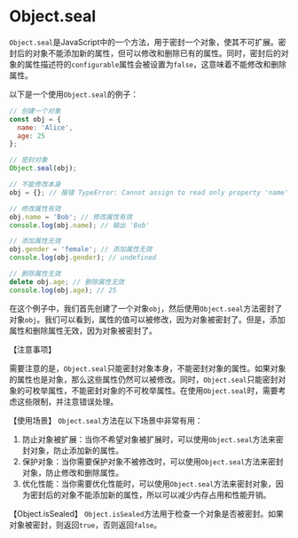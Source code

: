 <!--
 * @Author: jiangmengxia jiangmengxia@nnuo.com
 * @Date: 2024-08-28 11:16:31
 * @LastEditors: jiangmengxia jiangmengxia@nnuo.com
 * @LastEditTime: 2024-08-28 11:27:40
 * @FilePath: \jiangmengxia.github.io\js\object-seal.md
 * @Description: Description
-->
# Object.seal

`Object.seal`是JavaScript中的一个方法，用于密封一个对象，使其不可扩展。密封后的对象不能添加新的属性，但可以修改和删除已有的属性。同时，密封后的对象的属性描述符的`configurable`属性会被设置为`false`，这意味着不能修改和删除属性。

以下是一个使用`Object.seal`的例子：

```javascript
// 创建一个对象
const obj = {
  name: 'Alice',
  age: 25
};

// 密封对象
Object.seal(obj);

// 不能修改本身
obj = {}; // 报错 TypeError: Cannot assign to read only property 'name' of object '#<Object>'

// 修改属性有效
obj.name = 'Bob'; // 修改属性有效
console.log(obj.name); // 输出 'Bob'

// 添加属性无效
obj.gender = 'female'; // 添加属性无效
console.log(obj.gender); // undefined

// 删除属性无效
delete obj.age; // 删除属性无效
console.log(obj.age); // 25
```

在这个例子中，我们首先创建了一个对象`obj`，然后使用`Object.seal`方法密封了对象`obj`。我们可以看到，属性的值可以被修改，因为对象被密封了。但是，添加属性和删除属性无效，因为对象被密封了。

【注意事项】

需要注意的是，`Object.seal`只能密封对象本身，不能密封对象的属性。如果对象的属性也是对象，那么这些属性仍然可以被修改。同时，`Object.seal`只能密封对象的可枚举属性，不能密封对象的不可枚举属性。在使用`Object.seal`时，需要考虑这些限制，并注意错误处理。

【使用场景】
`Object.seal`方法在以下场景中非常有用：

1. 防止对象被扩展：当你不希望对象被扩展时，可以使用`Object.seal`方法来密封对象，防止添加新的属性。
2. 保护对象：当你需要保护对象不被修改时，可以使用`Object.seal`方法来密封对象，防止修改和删除属性。
3. 优化性能：当你需要优化性能时，可以使用`Object.seal`方法来密封对象，因为密封后的对象不能添加新的属性，所以可以减少内存占用和性能开销。



【Object.isSealed】
`Object.isSealed`方法用于检查一个对象是否被密封。如果对象被密封，则返回`true`，否则返回`false`。